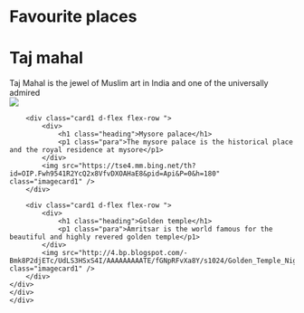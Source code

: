 <!DOCTYPE html>
<html>

<head>
    <link rel="stylesheet" href="https://stackpath.bootstrapcdn.com/bootstrap/4.5.2/css/bootstrap.min.css" integrity="sha384-JcKb8q3iqJ61gNV9KGb8thSsNjpSL0n8PARn9HuZOnIxN0hoP+VmmDGMN5t9UJ0Z" crossorigin="anonymous">
    <script src="https://code.jquery.com/jquery-3.5.1.slim.min.js" integrity="sha384-DfXdz2htPH0lsSSs5nCTpuj/zy4C+OGpamoFVy38MVBnE+IbbVYUew+OrCXaRkfj" crossorigin="anonymous"></script>
    <script src="https://cdn.jsdelivr.net/npm/popper.js@1.16.1/dist/umd/popper.min.js" integrity="sha384-9/reFTGAW83EW2RDu2S0VKaIzap3H66lZH81PoYlFhbGU+6BZp6G7niu735Sk7lN" crossorigin="anonymous"></script>
    <script src="https://stackpath.bootstrapcdn.com/bootstrap/4.5.2/js/bootstrap.min.js" integrity="sha384-B4gt1jrGC7Jh4AgTPSdUtOBvfO8shuf57BaghqFfPlYxofvL8/KUEfYiJOMMV+rV" crossorigin="anonymous"></script>
</head>

<body>
    <div class="backgroundimage">
        <h1 class="mainheading">Favourite places</h1>
        <div class="card1 d-flex flex-row ">
            <div>
                <h1 class="heading">Taj mahal</h1>
                <p1 class="para">Taj Mahal is the jewel of Muslim art in India and one of the universally admired</p1>
            </div>
            <img src="https://up.yimg.com/ib/th?asid=432345564761205165&id=OAUMA.60BABAEC79013044E48E165A06B2915A_A34D3AB04F04FA09&pid=21.1&o=5&c=16&roil=0&roit=0&roir=1&roib=1&w=442&h=231&rs=1&qlt=95" class="imagecard1" />
        </div>

        <div class="card1 d-flex flex-row ">
            <div>
                <h1 class="heading">Mysore palace</h1>
                <p1 class="para">The mysore palace is the historical place and the royal residence at mysore</p1>
            </div>
            <img src="https://tse4.mm.bing.net/th?id=OIP.Fwh9541R2YcQ2x8VfvDXOAHaE8&pid=Api&P=0&h=180" class="imagecard1" />
        </div>

        <div class="card1 d-flex flex-row ">
            <div>
                <h1 class="heading">Golden temple</h1>
                <p1 class="para">Amritsar is the world famous for the beautiful and highly revered golden temple</p1>
            </div>
            <img src="http://4.bp.blogspot.com/-Bmk8P2djETc/UdLS3HSxS4I/AAAAAAAAATE/fGNpRFvXa8Y/s1024/Golden_Temple_Nightview.jpg" class="imagecard1" />
        </div>
    </div>
    </div>
    </div>
</body>
</div>

</html>
